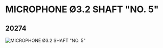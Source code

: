# MICROPHONE Ø3.2 SHAFT "NO. 5"
## 20274
![MICROPHONE Ø3.2 SHAFT "NO. 5"](https://lc-www-live-s.legocdn.com/media/bricks/5/2/6104328.jpg)